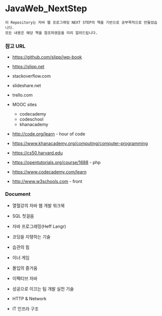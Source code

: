 # JavaWeb_NextStep

```text
이 Repository는 자바 웹 프로그래밍 NEXT STEP의 책을 기반으로 공부목적으로 만들었습니다.  
모든 내용은 해당 책을 참조하였음을 미리 알려드립니다.  
```  

### 참고 URL
* https://github.com/slipp/jwp-book
* https://slipp.net
  
* stackoverflow.com
* slideshare.net
* trello.com
* MOOC sites
  * codecademy
  * codeschool
  * khanacademy
* http://code.org/learn - hour of code
* https://www.khanacademy.org/computing/computer-programming
* https://cs50.harvard.edu
  
* https://opentutorials.org/course/1688 - php
* https://www.codecademy.com/learn
* http://www.w3schools.com - front

### Document
* 열혈강의 자바 웹 개발 워크북
* SQL 첫걸음
* 자바 프로그래밍(Heff Langr)
* 코딩을 지탱하는 기술
  
* 습관의 힘
* 이너 게임
* 몰입의 즐거움

* 이펙티브 자바
* 성공으로 이끄는 팀 개발 실천 기술
* HTTP & Network
* IT 인프라 구조

